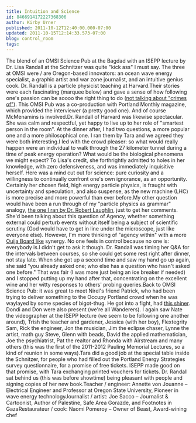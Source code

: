 ```yaml
---
title: Intuition and Science
id: 8466914172227368306
author: Kirby Urner
published: 2011-10-12T12:40:00.000-07:00
updated: 2011-10-15T12:14:33.573-07:00
blog: control_room
tags: 
---
```


[](http://www.flickr.com/photos/17157315@N00/6238480435/)The blend of an OMSI Science Pub at the Bagdad with an ISEPP lecture by Dr. Lisa Randall at the Schnitzer was quite "kick ass" I must say.  The three at OMSI were / are Oregon-based innovators: an ocean wave energy specialist, a graphic artist and war zone journalist, and an intuitive genius cook.  Dr. Randall is a particle physicist teaching at Harvard.Their stories were each fascinating (marquee below) and gave a sense of how following one's passion can be soooo the right thing to do ([not talking about "crimes of"](http://worldgame.blogspot.com/2009/06/big-science.html)).  This OMSI Pub was a co-production with Portland Monthly magazine, which provided the interviewer (a pretty good one).  And of course McMenamins is involved.Dr. Randall of Harvard was likewise spectacular.  She was calm and respectful, yet happy to live up to her role of "smartest person in the room".  At the dinner after, I had two questions, a more popular one and a more philosophical one.  I ran them by Tara and we agreed they were both interesting.I led with the crowd pleaser:  so what would really happen were an individual to walk through the 27 kilometer tunnel during a time of peak energy operation?  What would be the biological phenomena we might expect?  To Lisa's credit, she forthrightly admitted to holes in her knowledge, with zero defensiveness, and was immediately inquisitive herself.  Here was a mind cut out for science:  pure curiosity and a willingness to continually confront one's own ignorance, as an opportunity.  Certainly her chosen field, high energy particle physics, is fraught with uncertainty and speculation, and also suspense, as the new machine (LHC) is more precise and more powerful than ever before.My other question would have been a run through of my "particle physics as grammar" analogy, [the one I ran by Dr. Robert Laughlin](http://mybizmo.blogspot.com/2005/11/physics-emergent-isepp-lecture.html), just to get her comments.  She'd been talking about this question of Agency, whether something external could perturb events without itself being a subject of scientific scrutiny (God would have to get in line under the microscope, just like everyone else). However, I'm more thinking of "agency within" with a more [Ouija Board like](http://worldgame.blogspot.com/2008/08/elitism.html) synergy.  No one feels in control because no one is:  everybody is.I didn't get to ask it though.  Dr. Randall was timing her Q&A for the intervals between courses, so she could get some rest right after dinner, not stay late.  When she got up a second time and saw my hand go up again, she said "you already asked one; who else has a question who hasn't asked one before."  That was fair (I was more just being an ice breaker if needed) and I stopped putting up my hand after that, concentrating on the excellent wine and her witty responses to others' probing queries.Back to OMSI Science Pub: it was great to meet Nirel's friend Patrick, who had been trying to deliver something to the Occupy Portland crowd when he was waylayed by some species of bigot-thug. He got into a fight, had [this shiner](http://www.flickr.com/photos/17157315@N00/6236249214/in/photostream).  Dondi and Don were also present (we're all Wanderers).  I again saw Nate the videographer at the ISEPP lecture (we seem to be following one another around), Trish the teacher and gardener, Jessica (with her boy), Flextegrity Sam, Rick the engineer, Jon the musician, Jim the eclipse chaser, Lynne the artist, math guy Steve, Glenn with beads, David the applied mathematician, Joe the psychiatrist, Pat the realtor and Rhonda with Airstream and many others (this was the first of the 2011-2012 Pauling Memorial Lectures, so a kind of reunion in some ways).Tara did a good job at the special table inside the Schnitzer, for people who had filled out the Portland Energy Strategies survey questionnaire, for a promise of free tickets.  ISEPP made good on that promise, with Tara exchanging printed vouchers for tickets.  Dr. Randall sat behind us (this was before showtime) being pleasant with people and signing copies of her new book.Teacher / engineer:  Annette von Jouanne – Electrical Engineer and Professor at Oregon State University, Pioneer in wave energy technologyJournalist / artist:  Joe Sacco – Journalist & Cartoonist, Author of Palestine, Safe Area Gorazde, and Footnotes in GazaRestaurateur / cook:  Naomi Pomeroy – Owner of Beast, Award-wining chef